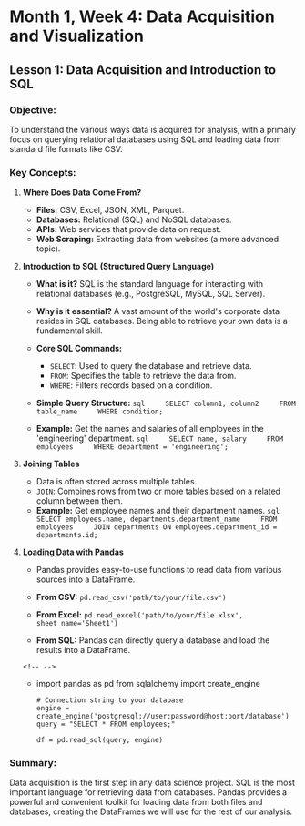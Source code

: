 # Month 1, Week 4: Data Acquisition and Visualization

## Lesson 1: Data Acquisition and Introduction to SQL

### **Objective:**

To understand the various ways data is acquired for analysis, with a
primary focus on querying relational databases using SQL and loading
data from standard file formats like CSV.

### **Key Concepts:**

1.  **Where Does Data Come From?**
    -   **Files:** CSV, Excel, JSON, XML, Parquet.
    -   **Databases:** Relational (SQL) and NoSQL databases.
    -   **APIs:** Web services that provide data on request.
    -   **Web Scraping:** Extracting data from websites (a more advanced
        topic).
2.  **Introduction to SQL (Structured Query Language)**
    -   **What is it?** SQL is the standard language for interacting
        with relational databases (e.g., PostgreSQL, MySQL, SQL Server).

    -   **Why is it essential?** A vast amount of the world's corporate
        data resides in SQL databases. Being able to retrieve your own
        data is a fundamental skill.

    -   **Core SQL Commands:**

        -   `SELECT`: Used to query the database and retrieve data.
        -   `FROM`: Specifies the table to retrieve the data from.
        -   `WHERE`: Filters records based on a condition.

    -   **Simple Query Structure:**
        `sql     SELECT column1, column2     FROM table_name     WHERE condition;`

    -   **Example:** Get the names and salaries of all employees in the
        'engineering' department.
        `sql     SELECT name, salary     FROM employees     WHERE department = 'engineering';`
3.  **Joining Tables**
    -   Data is often stored across multiple tables.
    -   `JOIN`: Combines rows from two or more tables based on a related
        column between them.
    -   **Example:** Get employee names and their department names.
        `sql     SELECT employees.name, departments.department_name     FROM employees     JOIN departments ON employees.department_id = departments.id;`
4.  **Loading Data with Pandas**
    -   Pandas provides easy-to-use functions to read data from various
        sources into a DataFrame.

    -   **From CSV:** `pd.read_csv('path/to/your/file.csv')`

    -   **From Excel:**
        `pd.read_excel('path/to/your/file.xlsx', sheet_name='Sheet1')`

    -   **From SQL:** Pandas can directly query a database and load the
        results into a DataFrame.

    ```{=html}
    <!-- -->
    ```
    -   import pandas as pd
            from sqlalchemy import create_engine

            # Connection string to your database
            engine = create_engine('postgresql://user:password@host:port/database')
            query = "SELECT * FROM employees;"

            df = pd.read_sql(query, engine)

### **Summary:**

Data acquisition is the first step in any data science project. SQL is
the most important language for retrieving data from databases. Pandas
provides a powerful and convenient toolkit for loading data from both
files and databases, creating the DataFrames we will use for the rest of
our analysis.
